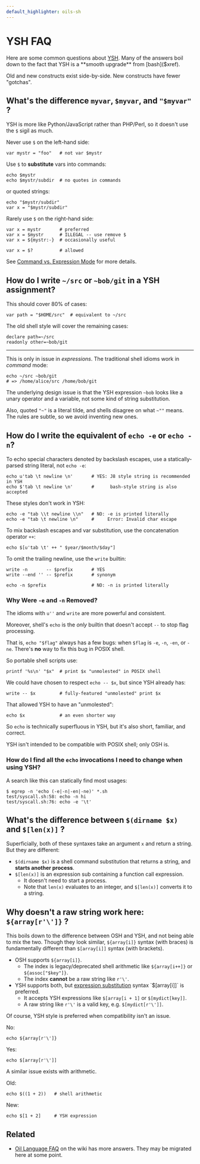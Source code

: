 ```yaml
---
default_highlighter: oils-sh
---
```


YSH FAQ
=======

Here are some common questions about [YSH]($xref).  Many of the answers boil
down to the fact that YSH is a **smooth upgrade** from [bash]($xref).

Old and new constructs exist side-by-side.  New constructs have fewer
"gotchas".

<!-- cmark.py expands this -->
<div id="toc">
</div>

## What's the difference `myvar`, `$myvar`, and `"$myvar"` ?

YSH is more like Python/JavaScript rather than PHP/Perl, so it doesn't use the
`$` sigil as much.

Never use `$` on the left-hand side:

    var mystr = "foo"   # not var $mystr

Use `$` to **substitute** vars into commands:

    echo $mystr
    echo $mystr/subdir  # no quotes in commands

or quoted strings:

    echo "$mystr/subdir"
    var x = "$mystr/subdir"

Rarely use `$` on the right-hand side:

    var x = mystr       # preferred
    var x = $mystr      # ILLEGAL -- use remove $
    var x = ${mystr:-}  # occasionally useful

    var x = $?          # allowed

See [Command vs. Expression Mode](command-vs-expression-mode.html) for more
details.

## How do I write `~/src` or `~bob/git` in a YSH assignment?

This should cover 80% of cases:

    var path = "$HOME/src"  # equivalent to ~/src

The old shell style will cover the remaining cases:

    declare path=~/src
    readonly other=~bob/git

---

This is only in issue in *expressions*.  The traditional shell idioms work in
*command* mode:

    echo ~/src ~bob/git
    # => /home/alice/src /home/bob/git

The underlying design issue is that the YSH expression `~bob` looks like a
unary operator and a variable, not some kind of string substitution.

Also, quoted `"~"` is a literal tilde, and shells disagree on what `~""` means.
The rules are subtle, so we avoid inventing new ones.

## How do I write the equivalent of `echo -e` or `echo -n`?

To echo special characters denoted by backslash escapes, use a
statically-parsed string literal, not `echo -e`:

    echo u'tab \t newline \n'       # YES: J8 style string is recommended in YSH
    echo $'tab \t newline \n'       #      bash-style string is also accepted

These styles don't work in YSH:

    echo -e "tab \\t newline \\n"   # NO: -e is printed literally
    echo -e "tab \t newline \n"     #     Error: Invalid char escape

To mix backslash escapes and var substitution, use the concatenation operator
`++`:

    echo $[u'tab \t' ++ " $year/$month/$day"]

To omit the trailing newline, use the `write` builtin:

    write -n       -- $prefix       # YES
    write --end '' -- $prefix       # synonym

    echo -n $prefix                 # NO: -n is printed literally

### Why Were `-e` and `-n` Removed?

The idioms with `u''` and `write` are more powerful and consistent.

Moreover, shell's `echo` is the *only* builtin that doesn't accept `--` to stop
flag processing.

That is, `echo "$flag"` always has a few bugs: when `$flag` is `-e`, `-n`,
`-en`, or `-ne`. There's **no** way to fix this bug in POSIX shell.

So portable shell scripts use:

    printf '%s\n' "$x"  # print $x "unmolested" in POSIX shell

We could have chosen to respect `echo -- $x`, but since YSH already has:

    write -- $x         # fully-featured "unmolested" print $x

That allowed YSH to have an "unmolested":

    echo $x             # an even shorter way

So `echo` is technically superfluous in YSH, but it's also short, familiar, and
correct.

YSH isn't intended to be compatible with POSIX shell; only OSH is.

### How do I find all the `echo` invocations I need to change when using YSH?

A search like this can statically find most usages:

    $ egrep -n 'echo (-e|-n|-en|-ne)' *.sh
    test/syscall.sh:58: echo -n hi
    test/syscall.sh:76: echo -e '\t'

## What's the difference between `$(dirname $x)` and `$[len(x)]` ?

Superficially, both of these syntaxes take an argument `x` and return a
string.  But they are different:

- `$(dirname $x)` is a shell command substitution that returns a string, and
  **starts another process**.
- `$[len(x)]` is an expression sub containing a function call expression.
  - It doesn't need to start a process.
  - Note that `len(x)` evaluates to an integer, and `$[len(x)]` converts it to
    a string.

<!--
(Note: builtin subs like `${.myproc $x}` are meant to eliminate process
overhead, but they're not yet implemented.)
-->

## Why doesn't a raw string work here: `${array[r'\']}` ?

This boils down to the difference between OSH and YSH, and not being able to
mix the two.  Though they look similar, `${array[i]}` syntax (with braces) is
fundamentally different than `$[array[i]]` syntax (with brackets).

- OSH supports `${array[i]}`.
  - The index is legacy/deprecated shell arithmetic like `${array[i++]}` or
    `${assoc["$key"]}`.
  - The index **cannot** be a raw string like `r'\'`.
- YSH supports both, but [expression substitution]($oil-help:expr-sub) syntax
  `$[array[i]]` is preferred.
  - It accepts YSH expressions like `$[array[i + 1]` or `$[mydict[key]]`.
  - A raw string like `r'\'` is a valid key, e.g.  `$[mydict[r'\']]`.

Of course, YSH style is preferred when compatibility isn't an issue.

No:

    echo ${array[r'\']}

Yes:

    echo $[array[r'\']]

A similar issue exists with arithmetic.

Old:

    echo $((1 + 2))   # shell arithmetic

New:

    echo $[1 + 2]     # YSH expression

<!--

## Why doesn't the ternary operator work here: `${array[0 if cond else 5]}`?

The issue is the same as above.  YSH expression are allowed within `$[]` but
not `${}`.

-->

## Related

- [Oil Language FAQ]($wiki) on the wiki has more answers.  They may be migrated
  here at some point.

